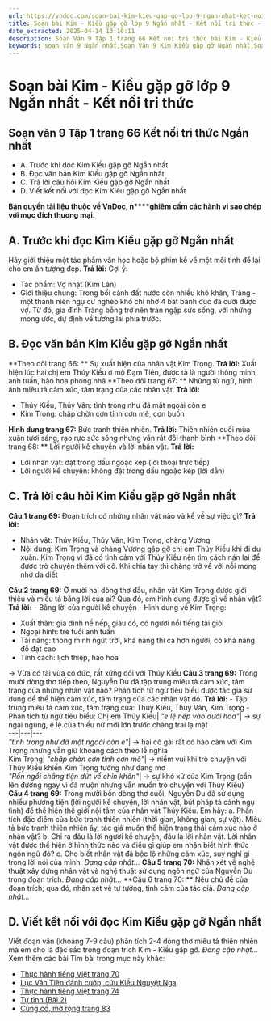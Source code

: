 ```yaml
---
url: https://vndoc.com/soan-bai-kim-kieu-gap-go-lop-9-ngan-nhat-ket-noi-tri-thuc-325309
title: Soạn bài Kim - Kiều gặp gỡ lớp 9 Ngắn nhất - Kết nối tri thức - VnDoc.com
date_extracted: 2025-04-14 13:10:11
description: Soạn Văn 9 Tập 1 trang 66 Kết nối tri thức bài Kim - Kiều gặp gỡ - Ngắn nhất gồm phần trả lời ngắn gọn, bám sát các câu hỏi, yêu cầu trong SGK (chỉ có trên VnDoc). Mời các bạn tham khảo.
keywords: soạn văn 9 Ngắn nhất,Soạn Văn 9 Kim Kiều gặp gỡ Ngắn nhất,Soạn bài Kim Kiều gặp gỡ Ngắn nhất,Soạn văn 9 Tập 1 trang 66 Kết nối tri thức Ngắn nhất,Kim Kiều gặp gỡ lớp 9 Kết nối tri thức,Kim Kiều gặp gỡ trang 66,Kim Kiều gặp gỡ Nguyễn Du,văn 9,ngữ văn 9,soạn văn 9 kết nối tri thức,soạn văn 9 tập 1,giải văn 9,soạn ngữ văn 9,giải ngữ văn 9,giải sgk ngữ văn 9
---
```


# Soạn bài Kim - Kiều gặp gỡ lớp 9 Ngắn nhất - Kết nối tri thức
## **Soạn văn 9 Tập 1 trang 66 Kết nối tri thức Ngắn nhất**
  * A. Trước khi đọc Kim Kiều gặp gỡ Ngắn nhất
  * B. Đọc văn bản Kim Kiều gặp gỡ Ngắn nhất
  * C. Trả lời câu hỏi Kim Kiều gặp gỡ Ngắn nhất
  * D. Viết kết nối với đọc Kim Kiều gặp gỡ Ngắn nhất

**Bản quyền tài liệu thuộc về VnDoc, n****ghiêm cấm các hành vi sao chép với mục đích thương mại.**
## **A. Trước khi đọc Kim Kiều gặp gỡ Ngắn nhất**
Hãy giới thiệu một tác phẩm văn học hoặc bộ phim kể về một mối tình để lại cho em ấn tượng đẹp.
**Trả lời:**
Gợi ý:
  * Tác phẩm: Vợ nhặt \(Kim Lân\)
  * Giới thiệu chung: Trong bối cảnh đất nước còn nhiều khó khăn, Tràng - một thanh niên ngụ cư nghèo khó chỉ nhờ 4 bát bánh đúc đã cưới được vợ. Từ đó, gia đình Tràng bỗng trở nên tràn ngập sức sống, với những mong ước, dự định về tương lai phía trước.

## **B. Đọc văn bản Kim Kiều gặp gỡ Ngắn nhất**
**Theo dõi trang 66: ** Sự xuất hiện của nhân vật Kim Trọng.
**Trả lời:**
Xuất hiện lúc hai chị em Thúy Kiều ở mộ Đạm Tiên, được tả là người thông minh, anh tuấn, hào hoa phong nhã
**Theo dõi trang 67: ** Những từ ngữ, hình ảnh miêu tả cảm xúc, tâm trạng của các nhân vật.
**Trả lời:**
  * Thúy Kiều, Thúy Vân: tình trong như đã mặt ngoài còn e
  * Kim Trọng: chập chờn cơn tỉnh cơn mê, cơn buồn

**Hình dung trang 67:** Bức tranh thiên nhiên.
**Trả lời:**
Thiên nhiên cuối mùa xuân tươi sáng, rạo rực sức sống nhưng vẫn rất đỗi thanh bình
**Theo dõi trang 68: ** Lời người kể chuyện và lời nhân vật.
**Trả lời:**
  * Lời nhân vật: đặt trong dấu ngoặc kép \(lời thoại trực tiếp\)
  * Lời người kể chuyện: không đặt trong dấu ngoặc kép \(lời dẫn\)

## **C. Trả lời câu hỏi Kim Kiều gặp gỡ Ngắn nhất**
**Câu 1 trang 69:** Đoạn trích có những nhân vật nào và kể về sự việc gì?
**Trả lời:**
  * Nhân vật: Thúy Kiều, Thúy Vân, Kim Trọng, chàng Vương
  * Nội dung: Kim Trọng và chàng Vương gặp gỡ chị em Thúy Kiều khi đi du xuân. Kim Trọng vì đã có tình cảm với Thúy Kiều nên tìm cách nán lại để được trò chuyện thêm với cô. Khi chia tay thì chàng trở về với nỗi mong nhớ da diết

**Câu 2 trang 69:** Ở mười hai dòng thơ đầu, nhân vật Kim Trọng được giới thiệu và miêu tả bằng lời của ai? Qua đó, em hình dung được gì về nhân vật?
**Trả lời:**
\- Bằng lời của người kể chuyện
\- Hình dung về Kim Trọng:
  * Xuất thân: gia đình nề nếp, giàu có, có người nổi tiếng tài giỏi
  * Ngoại hình: trẻ tuổi anh tuấn
  * Tài năng: thông minh ngút trời, khả năng thi ca hơn người, có khả năng đỗ đạt cao
  * Tính cách: lịch thiệp, hào hoa

→ Vừa có tài vừa có đức, rất xứng đôi với Thúy Kiều
**Câu 3 trang 69:** Trong mười dòng thơ tiếp theo, Nguyễn Du đã tập trung miêu tả cảm xúc, tâm trạng của những nhân vật nào? Phân tích từ ngữ tiêu biểu được tác giả sử dụng để thể hiện cảm xúc, tâm trạng của các nhân vật đó.
**Trả lời:**
\- Tập trung miêu tả cảm xúc, tâm trạng của: Thúy Kiều, Thúy Vân, Kim Trọng
\- Phân tích từ ngữ tiêu biểu:
Chị em Thúy Kiều|  _"e lệ nép vào dưới hoa"_| _→_ sự ngại ngùng, e lệ của thiếu nữ mới lớn trước chàng trai lạ mặt  
---|---|---  
 _"tình trong như đã mặt ngoài còn e"_|  → hai cô gái rất có hảo cảm với Kim Trọng nhưng vẫn giữ khoảng cách theo lễ nghĩa  
Kim Trọng|  _"chập chờn cơn tỉnh cơn mê"_|  → niềm vui khi trò chuyện với Thúy Kiều khiến Kim Trọng tưởng như đang mơ  
 _"Rốn ngồi chẳng tiện dứt về chỉn khôn"_|  → sự khó xử của Kim Trọng \(cần lên đường ngay vì đã muộn nhưng vẫn muốn trò chuyện với Thúy Kiều\)  
**Câu 4 trang 69:** Trong mười bốn dòng thơ cuối, Nguyễn Du đã sử dụng nhiều phương tiện \(lời người kể chuyện, lời nhân vật, bút pháp tả cảnh ngụ tình\) để thể hiện thế giới nội tâm của nhân vật Thúy Kiều. Em hãy:
a. Phân tích đặc điểm của bức tranh thiên nhiên \(thời gian, không gian, sự vật\). Miêu tả bức tranh thiên nhiên ấy, tác giả muốn thể hiện trạng thái cảm xúc nào ở nhân vật?
b. Chỉ ra đâu là lời người kể chuyện, đâu là lời nhân vật. Lời nhân vật được thể hiện ở hình thức nào và điều gì giúp em nhận biết hình thức ngôn ngữ đó?
c. Cho biết nhân vật đã bộc lộ những cảm xúc, suy nghĩ gì trong lời nói của mình.
_Đang cập nhật..._
**Câu 5 trang 70:** Nhận xét về nghệ thuật xây dựng nhân vật và nghệ thuật sử dụng ngôn ngữ của Nguyễn Du trong đoạn trích.
_Đang cập nhật..._
**Câu 6 trang 70: ** Nêu chủ đề của đoạn trích; qua đó, nhận xét về tư tưởng, tình cảm của tác giả.
_Đang cập nhật..._
## **D. Viết kết nối với đọc Kim Kiều gặp gỡ Ngắn nhất**
Viết đoạn văn \(khoảng 7-9 câu\) phân tích 2-4 dòng thơ miêu tả thiên nhiên mà em cho là đặc sắc trong đoạn trích Kim - Kiều gặp gỡ.
_Đang cập nhật..._
Xem thêm các bài Tìm bài trong mục này khác:
  * [Thực hành tiếng Việt trang 70](</soan-van-9-tap-1-trang-70-ket-noi-tri-thuc-ngan-nhat-325320>)
  * [Lục Vân Tiên đánh cướp, cứu Kiều Nguyệt Nga](</soan-bai-luc-van-tien-danh-cuop-cuu-kieu-nguyet-nga-lop-9-ngan-nhat-ket-noi-tri-thuc-325325>)
  * [Thực hành tiếng Việt trang 74](</soan-van-9-tap-1-trang-74-ket-noi-tri-thuc-ngan-nhat-325313>)
  * [Tự tình \(Bài 2\)](</soan-van-9-bai-tu-tinh-bai-ii-140520>)
  * [Củng cố, mở rộng trang 83](</soan-van-9-tap-1-trang-83-ket-noi-tri-thuc-ngan-nhat-325387>)

